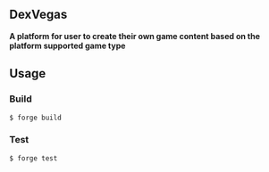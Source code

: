 ## DexVegas

**A platform for user to create their own game content based on the platform supported game type**

## Usage

### Build

```shell
$ forge build
```

### Test

```shell
$ forge test
```
